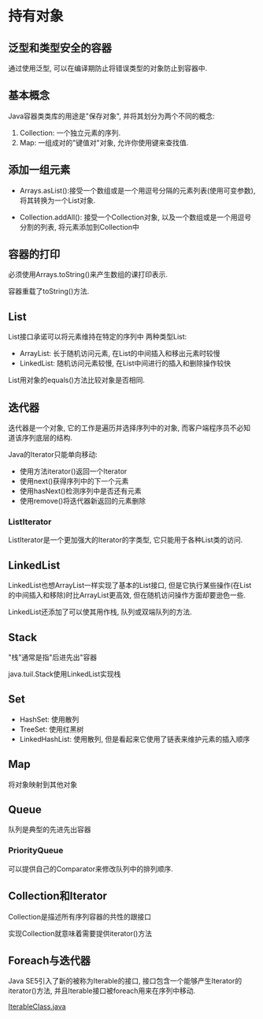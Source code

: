 # 持有对象
## 泛型和类型安全的容器
通过使用泛型, 可以在编译期防止将错误类型的对象防止到容器中.  

## 基本概念
Java容器类类库的用途是"保存对象", 并将其划分为两个不同的概念:
1. Collection: 一个独立元素的序列.
2. Map: 一组成对的"键值对"对象, 允许你使用键来查找值.  

## 添加一组元素
- Arrays.asList():接受一个数组或是一个用逗号分隔的元素列表(使用可变参数), 将其转换为一个List对象.  

- Collection.addAll(): 接受一个Collection对象, 以及一个数组或是一个用逗号分割的列表, 将元素添加到Collection中

## 容器的打印
必须使用Arrays.toString()来产生数组的课打印表示.  

容器重载了toString()方法.  

## List
List接口承诺可以将元素维持在特定的序列中
两种类型List:
- ArrayList: 长于随机访问元素, 在List的中间插入和移出元素时较慢
- LinkedList: 随机访问元素较慢, 在List中间进行的插入和删除操作较快

List用对象的equals()方法比较对象是否相同.  

## 迭代器
迭代器是一个对象, 它的工作是遍历并选择序列中的对象, 而客户端程序员不必知道该序列底层的结构.  

Java的Iterator只能单向移动:
- 使用方法iterator()返回一个Iterator
- 使用next()获得序列中的下一个元素
- 使用hasNext()检测序列中是否还有元素
- 使用remove()将迭代器新返回的元素删除

### ListIterator
ListIterator是一个更加强大的Iterator的字类型, 它只能用于各种List类的访问.  

## LinkedList
LinkedList也想ArrayList一样实现了基本的List接口, 但是它执行某些操作(在List的中间插入和移除)时比ArrayList更高效, 但在随机访问操作方面却要逊色一些.  

LinkedList还添加了可以使其用作栈, 队列或双端队列的方法.  

## Stack
"栈"通常是指"后进先出"容器  

java.tuil.Stack使用LinkedList实现栈

## Set
- HashSet: 使用散列
- TreeSet: 使用红黑树
- LinkedHashList: 使用散列, 但是看起来它使用了链表来维护元素的插入顺序

## Map
将对象映射到其他对象

## Queue
队列是典型的先进先出容器  

### PriorityQueue
可以提供自己的Comparator来修改队列中的排列顺序.  

## Collection和Iterator
Collection是描述所有序列容器的共性的跟接口  

实现Collection就意味着需要提供iterator()方法


## Foreach与迭代器
Java SE5引入了新的被称为Iterable的接口, 接口包含一个能够产生Iterator的iterator()方法, 并且Iterable接口被foreach用来在序列中移动.  

[IterableClass.java](./IterableClass.java)